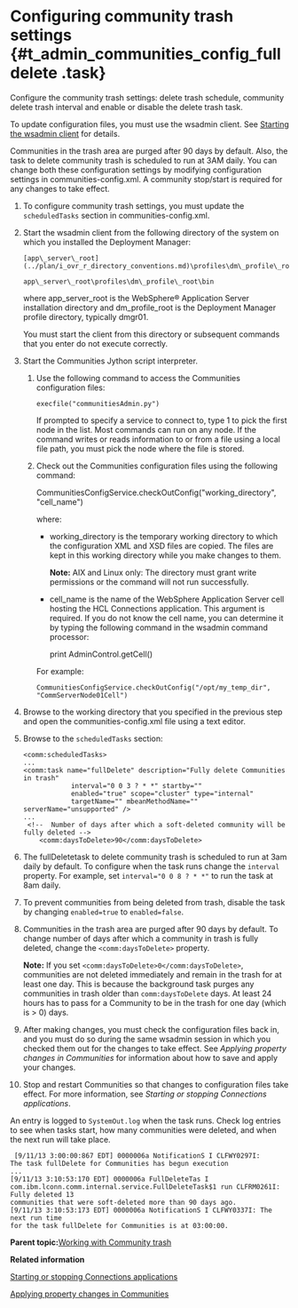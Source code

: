 # Configuring community trash settings {#t_admin_communities_config_fulldelete .task}

Configure the community trash settings: delete trash schedule, community delete trash interval and enable or disable the delete trash task.

To update configuration files, you must use the wsadmin client. See [Starting the wsadmin client](t_admin_wsadmin_starting.md) for details.

Communities in the trash area are purged after 90 days by default. Also, the task to delete community trash is scheduled to run at 3AM daily. You can change both these configuration settings by modifying configuration settings in communities-config.xml. A community stop/start is required for any changes to take effect.

1.  To configure community trash settings, you must update the `scheduledTasks` section in communities-config.xml.
2.  Start the wsadmin client from the following directory of the system on which you installed the Deployment Manager:

    ```
    [app\_server\_root](../plan/i_ovr_r_directory_conventions.md)\profiles\dm\_profile\_root\bin
    ```

    ```
    app\_server\_root\profiles\dm\_profile\_root\bin
    ```

    where app\_server\_root is the WebSphere® Application Server installation directory and dm\_profile\_root is the Deployment Manager profile directory, typically dmgr01.

    You must start the client from this directory or subsequent commands that you enter do not execute correctly.

3.  Start the Communities Jython script interpreter.

    1.  Use the following command to access the Communities configuration files:

        ```
        execfile("communitiesAdmin.py")
        ```

        If prompted to specify a service to connect to, type 1 to pick the first node in the list. Most commands can run on any node. If the command writes or reads information to or from a file using a local file path, you must pick the node where the file is stored.

    2.  Check out the Communities configuration files using the following command:

        CommunitiesConfigService.checkOutConfig\("working\_directory", "cell\_name"\)

        where:

        -   working\_directory is the temporary working directory to which the configuration XML and XSD files are copied. The files are kept in this working directory while you make changes to them.

            **Note:** AIX and Linux only: The directory must grant write permissions or the command will not run successfully.

        -   cell\_name is the name of the WebSphere Application Server cell hosting the HCL Connections application. This argument is required. If you do not know the cell name, you can determine it by typing the following command in the wsadmin command processor:

            print AdminControl.getCell\(\)

        For example:

        ```
        CommunitiesConfigService.checkOutConfig("/opt/my_temp_dir", "CommServerNode01Cell")
        ```

4.  Browse to the working directory that you specified in the previous step and open the communities-config.xml file using a text editor.

5.  Browse to the `scheduledTasks` section:

    ```
    <comm:scheduledTasks>
    ...
    <comm:task name="fullDelete" description="Fully delete Communities in trash"
                interval="0 0 3 ? * *" startby=""
                enabled="true" scope="cluster" type="internal"
                targetName="" mbeanMethodName="" serverName="unsupported" />
    ...
     <!--  Number of days after which a soft-deleted community will be fully deleted -->
        <comm:daysToDelete>90</comm:daysToDelete>
    
    ```

6.  The fullDeletetask to delete community trash is scheduled to run at 3am daily by default. To configure when the task runs change the `interval` property. For example, set `interval="0 0 8 ? * *"` to run the task at 8am daily.

7.  To prevent communities from being deleted from trash, disable the task by changing `enabled=true` to `enabled=false`.

8.  Communities in the trash area are purged after 90 days by default. To change number of days after which a community in trash is fully deleted, change the `<comm:daysToDelete>` property.

    **Note:** If you set `<comm:daysToDelete>0</comm:daysToDelete>`, communities are not deleted immediately and remain in the trash for at least one day. This is because the background task purges any communities in trash older than `comm:daysToDelete` days. At least 24 hours has to pass for a Community to be in the trash for one day \(which is \> 0\) days.

9.  After making changes, you must check the configuration files back in, and you must do so during the same wsadmin session in which you checked them out for the changes to take effect. See *Applying property changes in Communities* for information about how to save and apply your changes.

10. Stop and restart Communities so that changes to configuration files take effect. For more information, see *Starting or stopping Connections applications*.


An entry is logged to `SystemOut.log` when the task runs. Check log entries to see when tasks start, how many communities were deleted, and when the next run will take place.

```
 [9/11/13 3:00:00:867 EDT] 0000006a NotificationS I CLFWY0297I: 
The task fullDelete for Communities has begun execution
...
[9/11/13 3:10:53:170 EDT] 0000006a FullDeleteTas I 
com.ibm.lconn.comm.internal.service.FullDeleteTask$1 run CLFRM0261I: Fully deleted 13 
communities that were soft-deleted more than 90 days ago. 
[9/11/13 3:10:53:173 EDT] 0000006a NotificationS I CLFWY0337I: The next run time 
for the task fullDelete for Communities is at 03:00:00. 
```

**Parent topic:**[Working with Community trash](../admin/c_admin_communities_trash.md)

**Related information**  


[Starting or stopping Connections applications](../admin/t_admin_common_startstop_apps.md)

[Applying property changes in Communities](../admin/t_admin_communities_save_changes.md)

